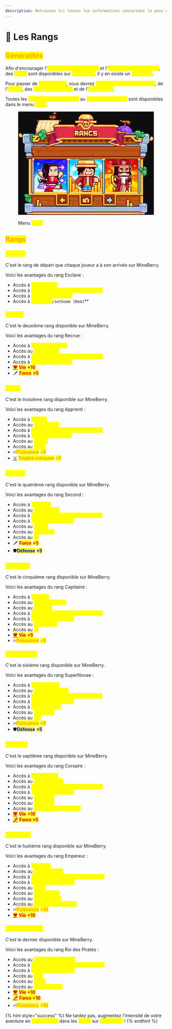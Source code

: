 ```yaml
---
description: Retrouvez ici toutes les informations concernant le pass de combat
---
```


# 🏅 Les Rangs

## <mark style="color:orange;">Généralités</mark>

Afin d'encourager l'<mark style="color:yellow;">**avancement dans le jeu**</mark> et l'<mark style="color:yellow;">**accès aux îles aventure**</mark>, des <mark style="color:yellow;">**rangs**</mark> sont disponibles sur <mark style="color:yellow;">**MineBerry**</mark>. Il y en existe un <mark style="color:yellow;">**total de 9**</mark>.

Pour passer de <mark style="color:yellow;">**rang en rang**</mark>, vous devrez <mark style="color:yellow;">**rassembler des ressources**</mark>, de l'<mark style="color:yellow;">**argent**</mark>, des <mark style="color:yellow;">**niveaux de métier**</mark> et de l'<mark style="color:yellow;">**expérience**</mark>.

Toutes les <mark style="color:yellow;">**conditions nécessaires**</mark> au <mark style="color:yellow;">**passage d'un rang**</mark> sont disponibles dans le menu <mark style="color:yellow;">**`/rang`**</mark>.

<figure><img src="../.gitbook/assets/image (30).png" alt=""><figcaption><p>Menu <mark style="color:yellow;"><strong><code>/rang</code></strong></mark></p></figcaption></figure>

## <mark style="color:orange;">Rangs</mark>

### <mark style="color:yellow;">Esclave</mark>

C'est le rang de départ que chaque joueur a à son arrivée sur MineBerry.

Voici les avantages du rang Esclave :&#x20;

* Accès à <mark style="color:yellow;">**l'île Fuchsia**</mark>
* Accès à <mark style="color:yellow;">**2 ventes dans l'Hôtel des Ventes**</mark>
* Accès à <mark style="color:yellow;">**5 Coffres de Vente**</mark>
* Accès à <mark style="color:yellow;">**1 home**</mark><mark style="color:yellow;">** **</mark><mark style="color:yellow;">**`/sethome [Nom]`**</mark>

### <mark style="color:yellow;">Recrue</mark>

C'est le deuxième rang disponible sur MineBerry.

Voici les avantages du rang Recrue :&#x20;

* Accès à <mark style="color:yellow;">**la Ville d'Orange**</mark>&#x20;
* Accès au <mark style="color:yellow;">**`/kit recrue`**</mark>
* Accès à <mark style="color:yellow;">**3 ventes dans l'Hôtel des Ventes**</mark>
* Accès à <mark style="color:yellow;">**5 Coffres de Vente**</mark>
* [<mark style="color:red;">❤</mark>](https://emojipedia.org/fr/c%C5%93ur-rouge) <mark style="color:red;">**Vie**</mark> <mark style="color:red;">**+10**</mark>
* 🗡 <mark style="color:red;">**Force**</mark> <mark style="color:red;">**+5**</mark>

### <mark style="color:yellow;">Pirate</mark>

C'est le troisième rang disponible sur MineBerry.

Voici les avantages du rang Apprenti :&#x20;

* Accès à <mark style="color:yellow;">**Baratie**</mark>
* Accès au <mark style="color:yellow;">**`/kit pirate`**</mark>
* Accès à <mark style="color:yellow;">**4 ventes dans l'Hôtel des Ventes**</mark>
* Accès à <mark style="color:yellow;">**7 Coffres de Vente**</mark>
* Accès au <mark style="color:yellow;">**`/craft`**</mark>
* Accès au <mark style="color:yellow;">**`/fire`**</mark>
* 🔥<mark style="color:orange;">**Puissance**</mark> <mark style="color:orange;">**+5**</mark>
* [☠️](https://emojiterra.com/fr/tete-de-mort/) <mark style="color:orange;">**Dégâts critiques**</mark> <mark style="color:orange;">**+5**</mark>

### <mark style="color:yellow;">Second</mark>

C'est le quatrième rang disponible sur MineBerry.

Voici les avantages du rang Second :&#x20;

* Accès à <mark style="color:yellow;">**Alabasta**</mark>
* Accès au <mark style="color:yellow;">**`/kit second`**</mark>
* Accès à <mark style="color:yellow;">**5 ventes dans l'Hôtel des Ventes**</mark>
* Accès à <mark style="color:yellow;">**10 Coffres de Vente**</mark>
* Accès au <mark style="color:yellow;">**`/ptime`**</mark>
* Accès au <mark style="color:yellow;">**`/pweather`**</mark>
* Accès au <mark style="color:yellow;">**\[i]**</mark>
* 🗡 <mark style="color:red;">**Force**</mark> <mark style="color:red;">**+5**</mark>&#x20;
* 🛡️<mark style="color:blue;">**Défense**</mark> <mark style="color:blue;">**+5**</mark>

### <mark style="color:yellow;">Capitaine</mark>

C'est le cinquième rang disponible sur MineBerry.

Voici les avantages du rang Capitaine :&#x20;

* Accès à <mark style="color:yellow;">**Skypiea**</mark>
* Accès au <mark style="color:yellow;">**`/kit capitaine`**</mark>
* Accès au <mark style="color:yellow;">**`/furnace`**</mark>
* Accès à <mark style="color:yellow;">**6 ventes dans l'Hôtel des Ventes**</mark>
* Accès à <mark style="color:yellow;">**12 Coffres de Vente**</mark>
* Accès au <mark style="color:yellow;">**`/sell hand`**</mark>
* Accès au <mark style="color:yellow;">**\[i]**</mark>
* [<mark style="color:red;">❤</mark>](https://emojipedia.org/fr/c%C5%93ur-rouge) <mark style="color:red;">**Vie**</mark> <mark style="color:red;">**+5**</mark>
* 🔥<mark style="color:orange;">**Puissance**</mark> <mark style="color:orange;">**+5**</mark>

### <mark style="color:yellow;">SuperNovae</mark>

C'est le sixième rang disponible sur MineBerry.

Voici les avantages du rang SuperNovae :&#x20;

* Accès à <mark style="color:yellow;">**Water Seven**</mark>
* Accès au <mark style="color:yellow;">**`/kit supernovae`**</mark>
* Accès à <mark style="color:yellow;">**7 ventes dans l'Hôtel des Ventes**</mark>
* Accès à <mark style="color:yellow;">**14 Coffres de Vente**</mark>
* Accès à <mark style="color:yellow;">**4 slot de Pets**</mark>
* Accès au <mark style="color:yellow;">**`/condense`**</mark>
* Accès au <mark style="color:yellow;">**`/ec`**</mark>
* 🔥<mark style="color:orange;">**Puissance**</mark> <mark style="color:orange;">**+5**</mark>
* 🛡️<mark style="color:blue;">**Défense**</mark> <mark style="color:blue;">**+5**</mark>

### <mark style="color:yellow;">Corsaire</mark>

C'est le septième rang disponible sur MineBerry.

Voici les avantages du rang Corsaire :&#x20;

* Accès à <mark style="color:yellow;">**Thriller Bark**</mark>
* Accès au <mark style="color:yellow;">**`/kit corsaire`**</mark>
* Accès à <mark style="color:yellow;">**8 ventes dans l'Hôtel des Ventes**</mark>
* Accès à <mark style="color:yellow;">**16 Coffres de Vente**</mark>
* Accès au <mark style="color:yellow;">**`/xpbottle`**</mark>
* Accès au <mark style="color:yellow;">**`/sell all`**</mark>
* Accès au <mark style="color:yellow;">**Haki de l'observation**</mark>
* [<mark style="color:red;">❤</mark>](https://emojipedia.org/fr/c%C5%93ur-rouge) <mark style="color:red;">**Vie**</mark> <mark style="color:red;">**+10**</mark>
* [<mark style="color:red;">**🗡️**</mark>](https://emojigraph.org/fr/dagger/) <mark style="color:red;">**Force +5**</mark>

### <mark style="color:yellow;">Empereur</mark>

C'est le huitième rang disponible sur MineBerry.

Voici les avantages du rang Empereur :&#x20;

* Accès à <mark style="color:yellow;">**Sabaody**</mark>
* Accès au <mark style="color:yellow;">**/kit empereur**</mark>
* Accès à <mark style="color:yellow;">**12 ventes dans l'Hôtel des Ventes**</mark>
* Accès à <mark style="color:yellow;">**20 Coffres de Vente**</mark>
* Accès au <mark style="color:yellow;">**`/back`**</mark>
* Accès au <mark style="color:yellow;">**`/repair all`**</mark>
* Accès au <mark style="color:yellow;">**`/furnace all`**</mark>
* Accès au <mark style="color:yellow;">**Haki de l'armement**</mark>
* 🔥<mark style="color:orange;">**Puissance**</mark> <mark style="color:orange;">**+10**</mark>
* [<mark style="color:red;">❤</mark>](https://emojipedia.org/fr/c%C5%93ur-rouge) <mark style="color:red;">**Vie**</mark> <mark style="color:red;">**+10**</mark>

### <mark style="color:yellow;">Roi des Pirates</mark>

C'est le dernier disponible sur MineBerry.

Voici les avantages du rang Roi des Pirates :&#x20;

* Accès au <mark style="color:yellow;">**`/kit roidespirates`**</mark>
* Accès à <mark style="color:yellow;">**15 ventes dans l'Hôtel des Ventes**</mark>
* Accès à <mark style="color:yellow;">**25 Coffres de Vente**</mark>
* Accès au <mark style="color:yellow;">**`/fly`**</mark>
* Accès au <mark style="color:yellow;">**`/near`**</mark>
* Accès au <mark style="color:yellow;">**Haki des rois**</mark>
* [<mark style="color:red;">❤</mark>](https://emojipedia.org/fr/c%C5%93ur-rouge) <mark style="color:red;">**Vie**</mark> <mark style="color:red;">**+10**</mark>
* [<mark style="color:red;">**🗡️**</mark>](https://emojigraph.org/fr/dagger/) <mark style="color:red;">**Force +10**</mark>
* 🔥<mark style="color:orange;">**Puissance**</mark> <mark style="color:orange;">**+10**</mark>

{% hint style="success" %}
Ne tardez pas, augmentez l'intensité de votre aventure en <mark style="color:yellow;">**progressant**</mark> dans les <mark style="color:yellow;">**rangs**</mark> sur <mark style="color:yellow;">**MineBerry**</mark> !
{% endhint %}
